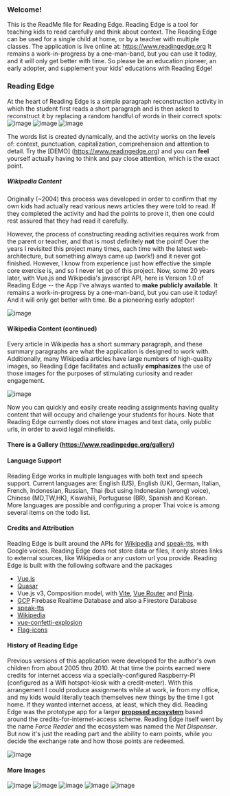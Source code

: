 ### Welcome! 
This is the ReadMe file for Reading Edge. Reading Edge is a tool for teaching kids to read carefully and think about context. The Reading Edge can be used for a single child at home, or by a teacher with multiple classes. The application is live online at: https://www.readingedge.org  It remains a work-in-progress by a one-man-band, but you can use it today, and it will only get better with time. So please be an education pioneer, an early adopter, and supplement your kids' educations with Reading Edge!

### Reading Edge
At the heart of Reading Edge is a simple paragraph reconstruction activity in which the student first reads a short paragraph and is then asked to reconstruct it by replacing a random handful of words in their correct spots:
![image](https://user-images.githubusercontent.com/5249621/233723143-a471a8ec-b0d0-45c1-888e-c14b0bcc7fa2.png)
![image](https://user-images.githubusercontent.com/5249621/233723552-2c8c3b94-10ec-44f1-82d2-5e4f97ea9367.png)
![image](https://user-images.githubusercontent.com/5249621/233723781-2974927f-98a8-48a8-be37-5ce6b51588d1.png)

The words list is created dynamically, and the activity works on the levels of: context, punctuation, capitalization, comprehension and attention to detail.  Try the [DEMO] (https://www.readingedge.org) and you can __feel__ yourself actually having to think and pay close attention, which is the exact point.

##### Wikipedia Content
Originally (~2004) this process was developed in order to confirm that my own kids had actually read various news articles they were told to read. If they completed the activity and had the points to prove it, then one could rest assured that they had read it carefully.

However, the process of constructing reading activities requires work from the parent or teacher, and that is most definitely __not__ the point! Over the years I revisited this project many times, each time with the latest web-architecture, but something always came up (work!) and it never got finished.  However, I know from experience just how effective the simple core exercise is, and so I never let go of this project.  Now, some 20 years later, with Vue.js and Wikipedia's javascript API, here is Version 1.0 of Reading Edge -- the App I've always wanted to __make publicly available__.  It remains a work-in-progress by a one-man-band, but you can use it today! And it will only get better with time.  Be a pioneering early adopter!

![image](https://user-images.githubusercontent.com/5249621/233731964-3d59f01c-77ef-40fe-a5fa-93f537d3fb7f.png)

#### Wikipedia Content (continued)
Every article in Wikipedia has a short summary paragraph, and these summary paragraphs are what the application is designed to work with. Additionally, many Wikipedia articles have large numbers of high-quality images, so Reading Edge facilitates and actually __emphasizes__ the use of those images for the purposes of stimulating curiosity and reader engagement.

![image](https://user-images.githubusercontent.com/5249621/233734238-5ef7bcc9-899f-42ee-adbe-377a0616dd66.png)

Now you can quickly and easily create reading assignments having quality content that will occupy and challenge your students for hours. Note that Reading Edge currently does not store images and text data, only public urls, in order to avoid legal minefields.

#### There is a Gallery (https://www.readingedge.org/gallery)

#### Language Support
Reading Edge works in multiple languages with both text and speech support. Current languages are: English (US), English (UK), German, Italian, French, Indonesian, Russian, Thai (but using Indonesian (wrong) voice), Chinese (MD,TW,HK), Kiswahili, Portuguese (BR), Spanish and Korean. More languages are possible and configuring a proper Thai voice is among several items on the todo list.

#### Credits and Attribution
Reading Edge is built around the APIs for <a target="_blank" href="https://www.npmjs.com/package/wikipedia">Wikipedia</a> and <a target="_blank" href="https://www.npmjs.com/package/speak-tts">speak-tts</a>, with Google voices.  Reading Edge does not store data or files, it only stores links to external sources, like Wikipedia or any custom url you provide. Reading Edge is built with the following software and the packages 
<ul>
  <li><a target="_blank" href="https://vuejs.org">Vue.js</a>
  <li><a target="_blank" href="https://quasar.dev">Quasar</a>
  <li>Vue.js v3, Composition model,  with <a target="_blank" href="https://vitejs.dev">Vite</a>, <a target="_blank" href="https://router.vuejs.org">Vue Router</a> and <a target="_blank" href="https://pinia.vuejs.org">Pinia</a>.
  <li><a target="_blank" href="https://cloud.google.com">GCP</a> Firebase Realtime Database and also a Firestore Database
  <li><a target="_blank" href="https://www.npmjs.com/package/speak-tts">speak-tts</a>
  <li><a target="_blank" href="https://www.npmjs.com/package/wikipedia">Wikipedia</a>
  <li><a target="_blank" href="https://vuejsexamples.com/an-explosion-of-confetti-as-a-vue-3-component/">vue-confetti-explosion</a>
  <li><a target="_blank" href="https://www.npmjs.com/package/flag-icons">Flag-icons</a>
</ul>

#### History of Reading Edge
Previous versions of this application were developed for the author's own children from about 2005 thru 2010. At that time the points earned were credits for internet access via a specially-configured Raspberry-Pi (configured as a Wifi hotspot-kiosk with a credit-meter). With this arrangement I could produce assignments while at work, ie from my office, and my kids would literally teach themselves new things by the time I got home.  If they wanted internet access, at least, which they did.  Reading Edge was the prototype app for a larger <a target="_blank" href="https://netdispenser.github.io/">__proposed ecosystem__</a> based around the credits-for-internet-access scheme. Reading Edge itself went by the name <i>Force Reader</i> and the ecosystem was named the <i>Net Dispenser</i>.  But now it's just the reading part and the ability to earn points, while you decide the exchange rate and how those points are redeemed. 

![image](https://user-images.githubusercontent.com/5249621/233739151-5f715921-ce0a-4ec8-b293-975beececeba.png)

#### More Images
![image](https://user-images.githubusercontent.com/5249621/233742352-6481d850-09d0-4221-8ba2-fd8197972d41.png)
![image](https://user-images.githubusercontent.com/5249621/233742367-3a764474-112c-404d-b944-b1f82cdf8ab7.png)
![image](https://user-images.githubusercontent.com/5249621/233742403-4855d0f8-2ca2-4e0c-8fcb-e72fced094ca.png)
![image](https://user-images.githubusercontent.com/5249621/233742953-74178c90-b9b3-4760-b8a3-ea90de7471a1.png)
![image](https://user-images.githubusercontent.com/5249621/233744696-3900c1f7-7429-4858-89b2-f54696d7bc5a.png)


